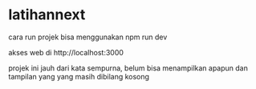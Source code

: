 # latihannext
cara run projek bisa menggunakan
npm run dev

akses web di http://localhost:3000

projek ini jauh dari kata sempurna, belum bisa menampilkan apapun dan tampilan yang yang masih dibilang kosong